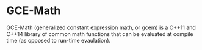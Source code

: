 # GCE-Math
GCE-Math (generalized constant expression math, or gcem) is a C++11 and C++14 library of common math functions that can be evaluated at compile time (as opposed to run-time evaulation).
